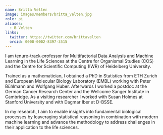 ```yaml
---
name: Britta Velten
image: images/members/britta_velten.jpg
role: pi
aliases:
  - B Velten
links:
  twitter: https://twitter.com/brittavelten
  orcid: 0000-0002-8397-3515
---
```


I am tenure-track-professor for Multifactorial Data Analysis and Machine Learning in the Life Sciences at the Centre for Organismal Studies (COS) and the Centre for Scientific Computing (IWR) of Heidelberg University.

Trained as a mathematician, I obtained a PhD in Statistics from ETH Zurich and European Molecular Biology Laboratory (EMBL)  working with Peter Bühlmann and Wolfgang Huber. Afterwards I worked a postdoc at the German Cancer Research Center and the Wellcome Sanger Institute in Cambridge. As a visiting researcher I worked with Susan Holmes at Stanford University and with Dagmar Iber at D-BSSE.

In my research, I aim to enable insights into fundamental biological processes by leaveraging statistical reasoning in combination with modern machine learning and advance the methodology to address challenges in their application to the life sciences.